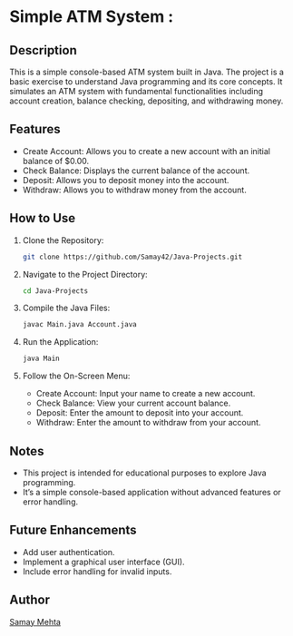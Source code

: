 
# Simple ATM System : 

## Description

This is a simple console-based ATM system built in Java. The project is a basic exercise to understand Java programming and its core concepts. It simulates an ATM system with fundamental functionalities including account creation, balance checking, depositing, and withdrawing money.

## Features

- Create Account: Allows you to create a new account with an initial balance of $0.00.
- Check Balance: Displays the current balance of the account.
- Deposit: Allows you to deposit money into the account.
- Withdraw: Allows you to withdraw money from the account.

## How to Use

1. Clone the Repository:
   ```bash
   git clone https://github.com/Samay42/Java-Projects.git
   ```

2. Navigate to the Project Directory:
   ```bash
   cd Java-Projects
   ```

3. Compile the Java Files:
   ```bash
   javac Main.java Account.java
   ```

4. Run the Application:
   ```bash
   java Main
   ```

5. Follow the On-Screen Menu:
   - Create Account: Input your name to create a new account.
   - Check Balance: View your current account balance.
   - Deposit: Enter the amount to deposit into your account.
   - Withdraw: Enter the amount to withdraw from your account.

## Notes

- This project is intended for educational purposes to explore Java programming.
- It’s a simple console-based application without advanced features or error handling.

## Future Enhancements

- Add user authentication.
- Implement a graphical user interface (GUI).
- Include error handling for invalid inputs.

## Author

[Samay Mehta](https://github.com/Samay42)
